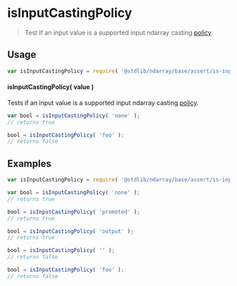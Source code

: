 <!--

@license Apache-2.0

Copyright (c) 2025 The Stdlib Authors.

Licensed under the Apache License, Version 2.0 (the "License");
you may not use this file except in compliance with the License.
You may obtain a copy of the License at

   http://www.apache.org/licenses/LICENSE-2.0

Unless required by applicable law or agreed to in writing, software
distributed under the License is distributed on an "AS IS" BASIS,
WITHOUT WARRANTIES OR CONDITIONS OF ANY KIND, either express or implied.
See the License for the specific language governing permissions and
limitations under the License.

-->

# isInputCastingPolicy

> Test if an input value is a supported input ndarray casting [policy][@stdlib/ndarray/input-casting-policies].

<!-- Section to include introductory text. Make sure to keep an empty line after the intro `section` element and another before the `/section` close. -->

<section class="intro">

</section>

<!-- /.intro -->

<!-- Package usage documentation. -->

<section class="usage">

## Usage

```javascript
var isInputCastingPolicy = require( '@stdlib/ndarray/base/assert/is-input-casting-policy' );
```

#### isInputCastingPolicy( value )

Tests if an input value is a supported input ndarray casting [policy][@stdlib/ndarray/input-casting-policies].

```javascript
var bool = isInputCastingPolicy( 'none' );
// returns true

bool = isInputCastingPolicy( 'foo' );
// returns false
```

</section>

<!-- /.usage -->

<!-- Package usage notes. Make sure to keep an empty line after the `section` element and another before the `/section` close. -->

<section class="notes">

</section>

<!-- /.notes -->

<!-- Package usage examples. -->

<section class="examples">

## Examples

<!-- eslint no-undef: "error" -->

```javascript
var isInputCastingPolicy = require( '@stdlib/ndarray/base/assert/is-input-casting-policy' );

var bool = isInputCastingPolicy( 'none' );
// returns true

bool = isInputCastingPolicy( 'promoted' );
// returns true

bool = isInputCastingPolicy( 'output' );
// returns true

bool = isInputCastingPolicy( '' );
// returns false

bool = isInputCastingPolicy( 'foo' );
// returns false
```

</section>

<!-- /.examples -->

<!-- Section to include cited references. If references are included, add a horizontal rule *before* the section. Make sure to keep an empty line after the `section` element and another before the `/section` close. -->

<section class="references">

</section>

<!-- /.references -->

<!-- Section for related `stdlib` packages. Do not manually edit this section, as it is automatically populated. -->

<section class="related">

</section>

<!-- /.related -->

<!-- Section for all links. Make sure to keep an empty line after the `section` element and another before the `/section` close. -->

<section class="links">

[@stdlib/ndarray/input-casting-policies]: https://github.com/stdlib-js/stdlib/tree/develop/lib/node_modules/%40stdlib/ndarray/input-casting-policies

</section>

<!-- /.links -->
